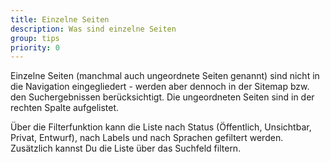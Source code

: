 ```yaml
---
title: Einzelne Seiten
description: Was sind einzelne Seiten
group: tips
priority: 0
---
```


Einzelne Seiten (manchmal auch ungeordnete Seiten genannt) sind nicht in die Navigation eingegliedert - 
werden aber dennoch in der Sitemap bzw. den Suchergebnissen berücksichtigt. 
Die ungeordneten Seiten sind in der rechten Spalte aufgelistet.

Über die Filterfunktion kann die Liste nach Status (Öffentlich, Unsichtbar, Privat, Entwurf), 
nach Labels und nach Sprachen gefiltert werden. Zusätzlich kannst Du die Liste über das Suchfeld filtern.